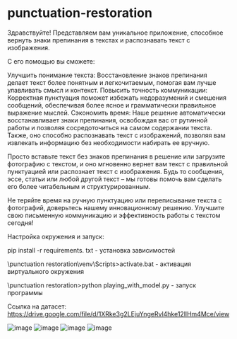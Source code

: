 # punctuation-restoration
Здравствуйте! Представляем вам уникальное приложение, способное вернуть знаки препинания в текстах и распознавать текст с изображения.

С его помощью вы сможете:

Улучшить понимание текста: Восстановление знаков препинания делает текст более понятным и легкочитаемым, помогая вам лучше улавливать смысл и контекст.
Повысить точность коммуникации: Корректная пунктуация поможет избежать недоразумений и смешения сообщений, обеспечивая более ясное и грамматически правильное выражение мыслей.
Сэкономить время: Наше решение автоматически восстанавливает знаки препинания, освобождая вас от рутинной работы и позволяя сосредоточиться на самом содержании текста. Также, оно способно распознавать текст с изображений, позволяя вам извлекать информацию без необходимости набирать ее вручную.

Просто вставьте текст без знаков препинания в решение или загрузите фотографию с текстом, и оно мгновенно вернет вам текст с правильной пунктуацией или распознает текст с изображения. Будь то сообщения, эссе, статьи или любой другой текст – мы готовы помочь вам сделать его более читабельным и структурированным.

Не теряйте время на ручную пунктуацию или переписывание текста с фотографий, доверьтесь нашему инновационному решению. Улучшите свою письменную коммуникацию и эффективность работы с текстом сегодня! 




Настройка окружения и запуск:

pip install -r requirements. txt - установка зависимостей

\punctuation restoration\venv\Scripts>activate.bat - активация виртуального окружения

\punctuation restoration>python playing_with_model.py - запуск программы

Ccылка на датасет: https://drive.google.com/file/d/1XRke3g2LEjuYngeRvl4hke12llHm4Mce/view



![image](https://github.com/alloe16/punctuation_restoration-/assets/101383654/591826dc-894d-4f25-b061-51fe813b097d)
![image](https://github.com/alloe16/punctuation_restoration-/assets/101383654/599cd971-1206-4cea-99db-8b7e603de8d5)
![image](https://github.com/alloe16/punctuation_restoration-/assets/101383654/e69012b9-db30-4611-a8d4-a7436a63c1f0)
![image](https://github.com/alloe16/punctuation_restoration-/assets/101383654/5290afba-7a3d-4eaa-a89f-39e705c5c567)
